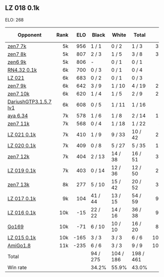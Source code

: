 ## LZ 018 0.1k ##

ELO: 268

Opponent | Rank | ELO | Black | White | Total | Win rate
---------|-----:|----:|-------|-------|-------|-------:
[zen7 7k](zen7%207k.md) | 5k | 956 | 1 / 1 | 0 / 2 | 1 / 3 | 33.3%
[zen7 8k](zen7%208k.md) | 5k | 807 | 2 / 3 | 1 / 5 | 3 / 8 | 37.5%
[zen6 9k](zen6%209k.md) | 5k | 806 | - | 0 / 1 | 0 / 1 | 0.0%
[RN4.32 0.1k](RN4.32%200.1k.md) | 6k | 700 | 0 / 3 | 0 / 1 | 0 / 4 | 0.0%
[LZ 021](LZ%20021.md) | 6k | 683 | 0 / 2 | 0 / 1 | 0 / 3 | 0.0%
[zen7 9k](zen7%209k.md) | 6k | 642 | 3 / 9 | 1 / 10 | 4 / 19 | 21.1%
[zen7 10k](zen7%2010k.md) | 6k | 620 | 1 / 4 | 1 / 5 | 2 / 9 | 22.2%
[DariushGTP3.1.5.7 lv1](DariushGTP3.1.5.7%20lv1.md) | 6k | 608 | 0 / 5 | 1 / 11 | 1 / 16 | 6.3%
[aya 6.34](aya%206.34.md) | 7k | 578 | 1 / 6 | 1 / 8 | 2 / 14 | 14.3%
[zen7 11k](zen7%2011k.md) | 7k | 568 | 0 / 4 | 1 / 18 | 1 / 22 | 4.5%
[LZ 021 0.1k](LZ%20021%200.1k.md) | 7k | 410 | 1 / 9 | 9 / 33 | 10 / 42 | 23.8%
[LZ 020 0.1k](LZ%20020%200.1k.md) | 7k | 409 | 0 / 8 | 5 / 27 | 5 / 35 | 14.3%
[zen7 12k](zen7%2012k.md) | 7k | 404 | 2 / 13 | 14 / 38 | 16 / 51 | 31.4%
[LZ 019 0.1k](LZ%20019%200.1k.md) | 7k | 403 | 0 / 14 | 12 / 36 | 12 / 50 | 24.0%
[zen7 13k](zen7%2013k.md) | 8k | 277 | 5 / 10 | 15 / 42 | 20 / 52 | 38.5%
[LZ 017 0.1k](LZ%20017%200.1k.md) | 9k | 104 | 41 / 44 | 13 / 15 | 54 / 59 | 91.5%
[LZ 016 0.1k](LZ%20016%200.1k.md) | 10k | -15 | 22 / 22 | 14 / 16 | 36 / 38 | 94.7%
[Go169](Go169.md) | 10k | -71 | 6 / 10 | 10 / 10 | 16 / 20 | 80.0%
[LZ 015 0.1k](LZ%20015%200.1k.md) | 10k | -165 | 3 / 3 | 3 / 3 | 6 / 6 | 100.0%
[AmiGo1.8](AmiGo1.8.md) | 11k | -235 | 6 / 6 | 3 / 3 | 9 / 9 | 100.0%
Total | | | 94 / 275 | 104 / 186 | 198 / 461 | 
Win rate| | | 34.2% | 55.9% | 43.0% | 
